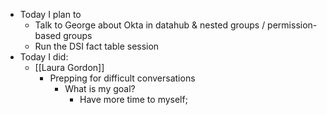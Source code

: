- Today I plan to
	- Talk to George about Okta in datahub & nested groups / permission-based groups
	- Run the DSI fact table session
- Today I did:
	- [[Laura Gordon]]
		- Prepping for difficult conversations
			- What is my goal?
				- Have more time to myself;